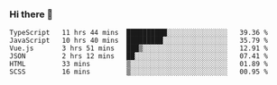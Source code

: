 ### Hi there 👋

<!--
**hjklink/hjklink** is a ✨ _special_ ✨ repository because its `README.md` (this file) appears on your GitHub profile.

Here are some ideas to get you started:

- 🔭 I’m currently working on ...
- 🌱 I’m currently learning ...
- 👯 I’m looking to collaborate on ...
- 🤔 I’m looking for help with ...
- 💬 Ask me about ...
- 📫 How to reach me: ...
- 😄 Pronouns: ...
- ⚡ Fun fact: ...
-->


<!--START_SECTION:waka-->

```text
TypeScript   11 hrs 44 mins  ██████████░░░░░░░░░░░░░░░   39.36 %
JavaScript   10 hrs 40 mins  █████████░░░░░░░░░░░░░░░░   35.79 %
Vue.js       3 hrs 51 mins   ███▒░░░░░░░░░░░░░░░░░░░░░   12.91 %
JSON         2 hrs 12 mins   ██░░░░░░░░░░░░░░░░░░░░░░░   07.41 %
HTML         33 mins         ▒░░░░░░░░░░░░░░░░░░░░░░░░   01.89 %
SCSS         16 mins         ▒░░░░░░░░░░░░░░░░░░░░░░░░   00.95 %
```

<!--END_SECTION:waka-->
